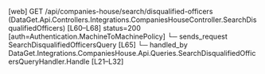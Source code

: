 [web] GET /api/companies-house/search/disqualified-officers  (DataGet.Api.Controllers.Integrations.CompaniesHouseController.SearchDisqualifiedOfficers)  [L60–L68] status=200 [auth=Authentication.MachineToMachinePolicy]
  └─ sends_request SearchDisqualifiedOfficersQuery [L65]
    └─ handled_by DataGet.Integrations.CompaniesHouse.Api.Queries.SearchDisqualifiedOfficersQueryHandler.Handle [L21–L32]

